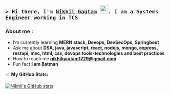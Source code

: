 ### <samp>&gt; Hi there, I'm <a href="#" target="_blank">Nikhil Gautam</a> <img src="https://media.giphy.com/media/hvRJCLFzcasrR4ia7z/giphy.gif" width="25">. I am a Systems Engineer working in TCS</samp>


### About me :
- I’m currently learning **MERN stack, Devops, DevSecOps, Springboot**
- Ask me about **DSA, java, javascript, react, nodejs, mongo, express, restapi, mvc, html, css, devops tools-technologies and best practices**
- How to reach me **nikhilgautam1729@gmail.com**
- Fun fact **I am Batman**

📈 **My GitHub Stats:**

  [![Nikhil's GitHub stats](https://github-readme-stats.vercel.app/api?username=nikhilgautam96&show_icons=true&theme=algolia)](https://github.com/nikhilgautam96/github-readme-stats)
